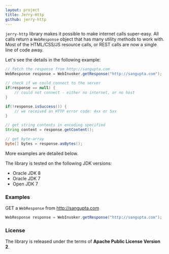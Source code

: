 ```yaml
---
layout: project
title: Jerry-Http
github: jerry-http
---
```


`jerry-http` library makes it possible to make internet calls super-easy. All calls return a `WebResponse` object
that has many utility methods to work with. Most of the HTML/CSS/JS resource calls, or REST calls are now a single
line of code away.

Let's see the details in the following example:

```java
// fetch the response from http://sangupta.com
WebResponse response = WebInvoker.getResponse("http://sangupta.com");

// check if we could connect to the server
if(response == null) {
	// could not connect - either no internet, or no host
}

if(!response.isSuccess()) {
	// we received an HTTP error code: 4xx or 5xx
}

// get string contents in encoding specified
String content = response.getContent();

// get byte-array
byte[] bytes = response.asBytes();
```

More examples are detailed below.

The library is tested on the following JDK versions:

* Oracle JDK 8
* Oracle JDK 7
* Open JDK 7

### Examples

GET a `WebResponse` from http://sangupta.com

```java
WebResponse response = WebInvoker.getResponse("http://sangupta.com");
```

### License

The library is released under the terms of **Apache Public License Version 2**.
